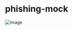 # phishing-mock
![image](https://user-images.githubusercontent.com/95701554/149656209-19fc89bc-946b-426a-9fe6-77297e8c3613.png)
